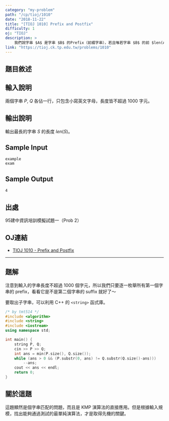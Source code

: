 ```yaml
---
category: "my-problem"
path: "/cp/tioj/1010"
date: "2018-11-22"
title: "[TIOJ 1010] Prefix and Postfix"
difficulty: 1
oj: "TIOJ"
description: >
    我們說字串 $A$ 是字串 $B$ 的Prefix（前綴字串），若且唯若字串 $B$ 的前 $len(A)$ 個字母與 $A$ 完全相同，其中 $len(A)$ 指的是字串 $A$ 的長度。例如： “Exam” 和 “Example”都是 “Example” 的 Prefix，但是 “Ample”和 “Exapple” 都不是 “Example” 的 Prefix。同樣的，當 $B$ 的後 $len(A)$ 個字母與 $A$ 完全相同的時候，我們稱 $A$ 是 $B$ 的 Suffix (後綴字串)。給定兩個字串 $P$, $Q$，請你找出最長的字串 $S$ 使得 $S$ 是 $P$ 的 Prefix，同時也是 $Q$ 的 Suffix。
link: "https://tioj.ck.tp.edu.tw/problems/1010"
---
```


## 題目敘述

<showvariable varname='description'></showvariable>
 
## 輸入說明

兩個字串 $P$, $Q$ 各佔一行，只包含小寫英文字母，長度皆不超過 1000 字元。

## 輸出說明

輸出最長的字串 $S$ 的長度 $len(S)$。

## Sample Input

```
example
exam
```

## Sample Output

```
4
```

## 出處

95建中資訊培訓模擬試題一（Prob 2）

## OJ連結

* [TIOJ 1010 - Prefix and Postfix](https://tioj.ck.tp.edu.tw/problems/1010)

----

## 題解

注意到輸入的字串長度不超過 1000 個字元，所以我們只要逐一枚舉所有第一個字串的 prefix，看看它是不是第二個字串的 suffix 就好了～

要取出子字串，可以利用 C++ 的 `<string>` 函式庫。

```cpp
/* by tmt514 */
#include <algorithm>
#include <string>
#include <iostream>
using namespace std;

int main() {
    string P, Q;
    cin >> P >> Q;
    int ans = min(P.size(), Q.size());
    while (ans > 0 && (P.substr(0, ans) != Q.substr(Q.size()-ans)))
        --ans;
    cout << ans << endl;
    return 0;
}
```

## 關於這題

這題顯然是個字串匹配的問題，而且是 KMP 演算法的直接應用。但是根據輸入規模，找出能夠通過測試的最單純演算法，才是取得先機的關鍵。

